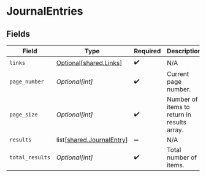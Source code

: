 # JournalEntries


## Fields

| Field                                                                | Type                                                                 | Required                                                             | Description                                                          |
| -------------------------------------------------------------------- | -------------------------------------------------------------------- | -------------------------------------------------------------------- | -------------------------------------------------------------------- |
| `links`                                                              | [Optional[shared.Links]](undefined/models/shared/links.md)           | :heavy_check_mark:                                                   | N/A                                                                  |
| `page_number`                                                        | *Optional[int]*                                                      | :heavy_check_mark:                                                   | Current page number.                                                 |
| `page_size`                                                          | *Optional[int]*                                                      | :heavy_check_mark:                                                   | Number of items to return in results array.                          |
| `results`                                                            | list[[shared.JournalEntry](undefined/models/shared/journalentry.md)] | :heavy_minus_sign:                                                   | N/A                                                                  |
| `total_results`                                                      | *Optional[int]*                                                      | :heavy_check_mark:                                                   | Total number of items.                                               |